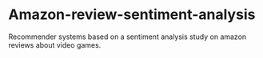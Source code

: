 # Amazon-review-sentiment-analysis
Recommender systems based on a sentiment analysis study on amazon reviews about video games.
